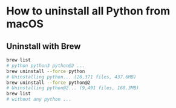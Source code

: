 # How to uninstall all Python from macOS

## Uninstall with Brew

```bash
brew list
# python python3 python@2 ...
brew uninstall --force python
# Uninstalling python... (26,371 files, 437.6MB)
brew uninstall --force python@2
# Uninstalling python@2... (9,491 files, 168.3MB)
brew list
# without any python ...
```
